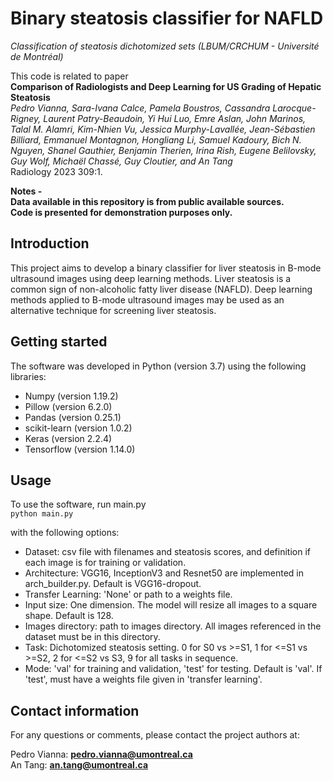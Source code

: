 # Binary steatosis classifier for NAFLD

_Classification of steatosis dichotomized sets (LBUM/CRCHUM - Université de Montréal)_  

This code is related to paper   
**Comparison of Radiologists and Deep Learning for US Grading of Hepatic Steatosis**  
_Pedro Vianna, Sara-Ivana Calce, Pamela Boustros, Cassandra Larocque-Rigney, Laurent Patry-Beaudoin, Yi Hui Luo, Emre Aslan, John Marinos, Talal M. Alamri, Kim-Nhien Vu, Jessica Murphy-Lavallée, Jean-Sébastien Billiard, Emmanuel Montagnon, Hongliang Li, Samuel Kadoury, Bich N. Nguyen, Shanel Gauthier, Benjamin Therien, Irina Rish, Eugene Belilovsky, Guy Wolf, Michaël Chassé, Guy Cloutier, and An Tang_  
Radiology 2023 309:1.  

**Notes  -  
Data available in this repository is from public available sources.  
Code is presented for demonstration purposes only.**


## Introduction
This project aims to develop a binary classifier for liver steatosis in B-mode ultrasound images using deep learning methods. Liver steatosis is a common sign of non-alcoholic fatty liver disease (NAFLD). Deep learning methods applied to B-mode ultrasound images may be used as an alternative technique for screening liver steatosis.

## Getting started
The software was developed in Python (version 3.7) using the following libraries:

- Numpy (version 1.19.2)
- Pillow (version 6.2.0)
- Pandas (version 0.25.1)
- scikit-learn (version 1.0.2)
- Keras (version 2.2.4)
- Tensorflow (version 1.14.0)


## Usage
To use the software, run main.py  
`python main.py`  

with the following options:
- Dataset: csv file with filenames and steatosis scores, and definition if each image is for training or validation.  
- Architecture: VGG16, InceptionV3 and Resnet50 are implemented in arch_builder.py. Default is VGG16-dropout.  
- Transfer Learning: 'None' or path to a weights file.
- Input size: One dimension. The model will resize all images to a square shape. Default is 128.  
- Images directory: path to images directory. All images referenced in the dataset must be in this directory.  
- Task: Dichotomized steatosis setting. 0 for S0 vs >=S1, 1 for <=S1 vs >=S2, 2 for <=S2 vs S3, 9 for all tasks in sequence.  
- Mode: 'val' for training and validation, 'test' for testing. Default is 'val'. If 'test', must have a weights file given in 'transfer learning'.


## Contact information
For any questions or comments, please contact the project authors at:

Pedro Vianna: **pedro.vianna@umontreal.ca**  
An Tang: **an.tang@umontreal.ca**

